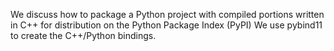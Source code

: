 We discuss how to package a Python project with compiled portions written in C++
for distribution on the Python Package Index (PyPI)
We use pybind11 to create the C++/Python bindings.
